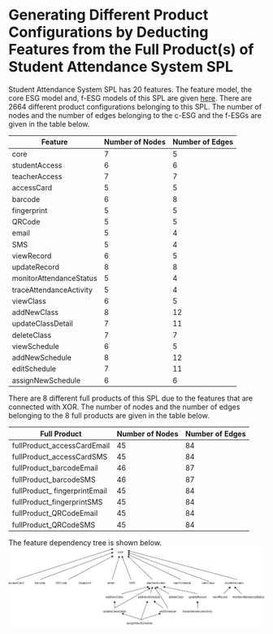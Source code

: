 # Generating Different Product Configurations by Deducting Features from the Full Product(s) of Student Attendance System SPL

Student Attendance System SPL has 20 features. The feature model, the core ESG model and, f-ESG models of this SPL are given [here](https://github.com/esg4aspl/SPL-FESG-Examples/blob/master/StudentAttendanceSystemSPL.md). There are 2664 different product configurations belonging to this SPL. The number of nodes and the number of edges belonging to the c-ESG and the f-ESGs are given in the table below. 

| Feature                 | Number of Nodes | Number of Edges |
| ----------------------- | ----------- | ----------- |
| core                    | 7           | 5           |
| studentAccess           | 6           | 6           |
| teacherAccess           | 7           | 7           |
| accessCard              | 5           | 5           |
| barcode                 | 6           | 8           |
| fingerprint             | 5           | 5           |
| QRCode                  | 5           | 5           |
| email                   | 5           | 4           |
| SMS                     | 5           | 4           |
| viewRecord              | 6           | 5           |
| updateRecord            | 8           | 8           |
| monitorAttendanceStatus | 5           | 4           |
| traceAttendanceActivity | 5           | 4           |
| viewClass               | 6           | 5           |
| addNewClass             | 8           | 12          |
| updateClassDetail       | 7           | 11          |
| deleteClass             | 7           | 7           |
| viewSchedule            | 6           | 5           |
| addNewSchedule          | 8           | 12          |
| editSchedule            | 7           | 11          |
| assignNewSchedule       | 6           | 6           |

There are 8 different full products of this SPL due to the features that are connected with XOR. The number of nodes and the number of edges belonging to the 8 full products are given in the table below. 

| Full Product                   | Number of Nodes | Number of Edges |
| ------------------------------ | ----------- | ----------- |
| fullProduct\_accessCardEmail   | 45          | 84          |
| fullProduct\_accessCardSMS     | 45          | 84          |
| fullProduct\_barcodeEmail      | 46          | 87          |
| fullProduct\_barcodeSMS        | 46          | 87          |
| fullProduct\_ fingerprintEmail | 45          | 84          |
| fullProduct\_fingerprintSMS    | 45          | 84          |
| fullProduct\_QRCodeEmail       | 45          | 84          |
| fullProduct\_QRCodeSMS         | 45          | 84          |

The feature dependency tree is shown below. 
![FeatureDependencyTree](https://github.com/esg4aspl/esg-generation-by-feature-deduction/blob/main/StudentAttendanceSystemSPL/FeatureDependencyTree.png)
